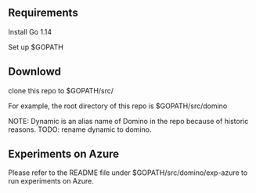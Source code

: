 ## Requirements

Install Go 1.14

Set up $GOPATH

## Downlowd

clone this repo to $GOPATH/src/

For example, the root directory of this repo is $GOPATH/src/domino

NOTE: Dynamic is an alias name of Domino in the repo because of historic reasons. TODO: rename dynamic to domino.

## Experiments on Azure

Please refer to the README file under $GOPATH/src/domino/exp-azure to run experiments on Azure.

